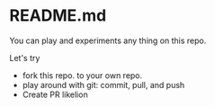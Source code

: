 # README.md
You can play and experiments any thing on this repo.







Let's try
* fork this repo. to your own repo.
* play around with git: commit, pull, and push
* Create PR
likelion
